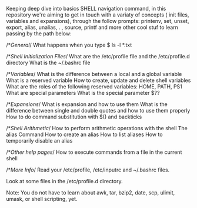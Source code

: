 Keeping deep dive into basics SHELL navigation command, in this repository we're aiming to get in touch with a variaty of concepts ( init files, variables and expansions), through the follow prompts: printenv, set, unset, export, alias, unalias, . , source, printf and more other cool stuf to learn passing by the path below:

/**General*/
What happens when you type $ ls -l *.txt

/**Shell Initialization Files*/
What are the /etc/profile file and the /etc/profile.d directory
What is the ~/.bashrc file

/**Variables*/
What is the difference between a local and a global variable
What is a reserved variable
How to create, update and delete shell variables
What are the roles of the following reserved variables: HOME, PATH, PS1
What are special parameters
What is the special parameter $??

/**Expansions*/
What is expansion and how to use them
What is the difference between single and double quotes and how to use them properly
How to do command substitution with $() and backticks

/**Shell Arithmetic*/
How to perform arithmetic operations with the shell
The alias Command
How to create an alias
How to list aliases
How to temporarily disable an alias

/**Other help pages*/
How to execute commands from a file in the current shell

/**More Info*/
Read your /etc/profile, /etc/inputrc and ~/.bashrc files.

Look at some files in the /etc/profile.d directory.

Note: You do not have to learn about awk, tar, bzip2, date, scp, ulimit, umask, or shell scripting, yet.

